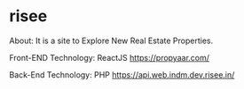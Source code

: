 # risee

About: 
It is a site to Explore New Real Estate Properties.


Front-END
Technology: ReactJS
https://propyaar.com/


Back-End
Technology: PHP 
https://api.web.indm.dev.risee.in/
